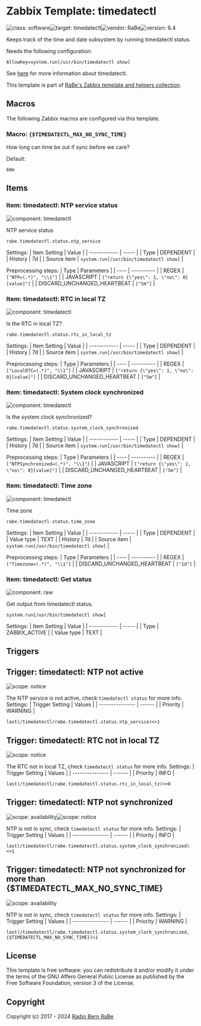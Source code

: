 # Zabbix Template: timedatectl

![class: software](https://img.shields.io/badge/class-software-00c9bf)![target: timedatectl](https://img.shields.io/badge/target-timedatectl-00c9bf)![vendor: RaBe](https://img.shields.io/badge/vendor-RaBe-00c9bf)![version: 6.4](https://img.shields.io/badge/version-6.4-00c9bf)

Keeps track of the time and date subsystem by running timedatectl status.

Needs the following configuration:
```
AllowKey=system.run[/usr/bin/timedatectl show]
```

See [here](https://www.freedesktop.org/software/systemd/man/latest/timedatectl.html)
for more information about timedatectl.

This template is part of [RaBe's Zabbix template and helpers
collection](https://github.com/radiorabe/rabe-zabbix).


## Macros

The following Zabbix macros are configured via this template.

### Macro: `{$TIMEDATECTL_MAX_NO_SYNC_TIME}`

How long can time be out if sync before we care?

Default:
```
60m
```

## Items

### Item: timedatectl: NTP service status

![component: timedatectl](https://img.shields.io/badge/component-timedatectl-00c9bf)

NTP service status

```
rabe.timedatectl.status.ntp_service
```

Settings:
| Item Setting | Value |
| ------------ | ----- |
| Type | DEPENDENT |
| History | 7d |
| Source item | `system.run[/usr/bin/timedatectl show]` |

Preprocessing steps:
| Type | Parameters |
| ---- | ---------- |
| REGEX | `["NTP=(.*)", "\\1"]` |
| JAVASCRIPT | `["return {\"yes\": 1, \"no\": 0}[value]"]` |
| DISCARD_UNCHANGED_HEARTBEAT | `["5m"]` |

### Item: timedatectl: RTC in local TZ

![component: timedatectl](https://img.shields.io/badge/component-timedatectl-00c9bf)

Is the RTC in local TZ?

```
rabe.timedatectl.status.rtc_in_local_tz
```

Settings:
| Item Setting | Value |
| ------------ | ----- |
| Type | DEPENDENT |
| History | 7d |
| Source item | `system.run[/usr/bin/timedatectl show]` |

Preprocessing steps:
| Type | Parameters |
| ---- | ---------- |
| REGEX | `["LocalRTC=(.*)", "\\1"]` |
| JAVASCRIPT | `["return {\"yes\": 1, \"no\": 0}[value]"]` |
| DISCARD_UNCHANGED_HEARTBEAT | `["5m"]` |

### Item: timedatectl: System clock synchronized

![component: timedatectl](https://img.shields.io/badge/component-timedatectl-00c9bf)

Is the system clock synchronized?

```
rabe.timedatectl.status.system_clock_synchronized
```

Settings:
| Item Setting | Value |
| ------------ | ----- |
| Type | DEPENDENT |
| History | 7d |
| Source item | `system.run[/usr/bin/timedatectl show]` |

Preprocessing steps:
| Type | Parameters |
| ---- | ---------- |
| REGEX | `["NTPSynchronized=(.*)", "\\1"]` |
| JAVASCRIPT | `["return {\"yes\": 1, \"no\": 0}[value]"]` |
| DISCARD_UNCHANGED_HEARTBEAT | `["5m"]` |

### Item: timedatectl: Time zone

![component: timedatectl](https://img.shields.io/badge/component-timedatectl-00c9bf)

Time zone

```
rabe.timedatectl.status.time_zone
```

Settings:
| Item Setting | Value |
| ------------ | ----- |
| Type | DEPENDENT |
| Value type | TEXT |
| History | 7d |
| Source item | `system.run[/usr/bin/timedatectl show]` |

Preprocessing steps:
| Type | Parameters |
| ---- | ---------- |
| REGEX | `["Timezone=(.*)", "\\1"]` |
| DISCARD_UNCHANGED_HEARTBEAT | `["1d"]` |

### Item: timedatectl: Get status

![component: raw](https://img.shields.io/badge/component-raw-00c9bf)

Get output from timedatectl status.

```
system.run[/usr/bin/timedatectl show]
```

Settings:
| Item Setting | Value |
| ------------ | ----- |
| Type | ZABBIX_ACTIVE |
| Value type | TEXT |

## Triggers

## Trigger: timedatectl: NTP not active

![scope: notice](https://img.shields.io/badge/scope-notice-00c9bf)

The NTP service is not active, check `timedatectl status` for more info.
Settings:
| Trigger Setting | Values |
| --------------- | ------ |
| Priority | WARNING |

```
last(/timedatectl/rabe.timedatectl.status.ntp_service)<>1
```

## Trigger: timedatectl: RTC not in local TZ

![scope: notice](https://img.shields.io/badge/scope-notice-00c9bf)

The RTC not in local TZ, check `timedatectl status` for more info.
Settings:
| Trigger Setting | Values |
| --------------- | ------ |
| Priority | INFO |

```
last(/timedatectl/rabe.timedatectl.status.rtc_in_local_tz)<>0
```

## Trigger: timedatectl: NTP not synchronized

![scope: availability](https://img.shields.io/badge/scope-availability-00c9bf)![scope: notice](https://img.shields.io/badge/scope-notice-00c9bf)

NTP is not in sync, check `timedatectl status` for more info.
Settings:
| Trigger Setting | Values |
| --------------- | ------ |
| Priority | INFO |

```
last(/timedatectl/rabe.timedatectl.status.system_clock_synchronized)<>1
```

## Trigger: timedatectl: NTP not synchronized for more than {$TIMEDATECTL_MAX_NO_SYNC_TIME}

![scope: availability](https://img.shields.io/badge/scope-availability-00c9bf)

NTP is not in sync, check `timedatectl status` for more info.
Settings:
| Trigger Setting | Values |
| --------------- | ------ |
| Priority | WARNING |

```
last(/timedatectl/rabe.timedatectl.status.system_clock_synchronized,{$TIMEDATECTL_MAX_NO_SYNC_TIME})<1
```

## License

This template is free software: you can redistribute it and/or modify it under
the terms of the GNU Affero General Public License as published by the Free
Software Foundation, version 3 of the License.

## Copyright

Copyright (c) 2017 - 2024 [Radio Bern RaBe](http://www.rabe.ch)
